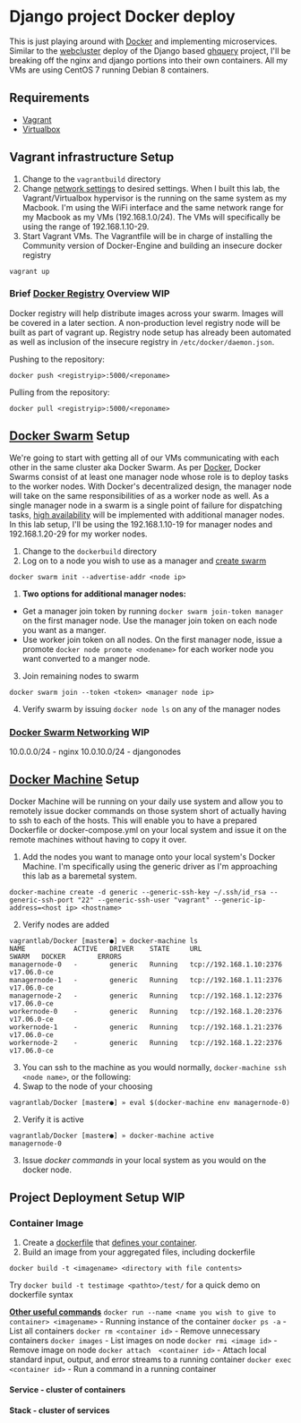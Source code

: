 # Django project Docker deploy
This is just playing around with [Docker](https://docs.docker.com/manuals/) and implementing microservices.  Similar to the [webcluster](https://github.com/shibusa/webcluster) deploy of the Django based [ghquery](https://github.com/shibusa/ghquery) project, I'll be breaking off the nginx and django portions into their own containers.  All my VMs are using CentOS 7 running Debian 8 containers.

## Requirements
- [Vagrant](https://www.vagrantup.com/)
- [Virtualbox](https://www.virtualbox.org/)

## Vagrant infrastructure Setup
1. Change to the `vagrantbuild` directory
2. Change [network settings](https://www.vagrantup.com/docs/networking/public_network.html) to desired settings.  When I built this lab, the Vagrant/Virtualbox hypervisor is the running on the same system as my Macbook. I'm using the WiFi interface and the same network range for my Macbook as my VMs (192.168.1.0/24).  The VMs will specifically be using the range of 192.168.1.10-29.
3. Start Vagrant VMs.  The Vagrantfile will be in charge of installing the Community version of Docker-Engine and building an insecure docker registry
```
vagrant up
```

### Brief [Docker Registry](https://docs.docker.com/registry/) Overview **WIP**
Docker registry will help distribute images across your swarm.  Images will be covered in a later section.  A non-production level registry node will be built as part of vagrant up.  Registry node setup has already been automated as well as inclusion of the insecure registry in `/etc/docker/daemon.json`.

Pushing to the repository:
```
docker push <registryip>:5000/<reponame>
```

Pulling from the repository:
```
docker pull <registryip>:5000/<reponame>
```
## [Docker Swarm](https://docs.docker.com/engine/swarm/key-concepts/#what-is-a-swarm) Setup
We're going to start with getting all of our VMs communicating with each other in the same cluster aka Docker Swarm.  As per [Docker](https://docs.docker.com/engine/swarm/key-concepts/#what-is-a-node), Docker Swarms consist of at least one manager node whose role is to deploy tasks to the worker nodes.  With Docker's decentralized design, the manager node will take on the same responsibilities of as a worker node as well.  As a single manager node in a swarm is a single point of failure for dispatching tasks, [high availability](https://docs.docker.com/datacenter/ucp/2.1/guides/admin/configure/set-up-high-availability/) will be implemented with additional manager nodes.  In this lab setup, I'll be using the 192.168.1.10-19 for manager nodes and 192.168.1.20-29 for my worker nodes.

1. Change to the `dockerbuild` directory
2.  Log on to a node you wish to use as a manager and [create swarm](https://docs.docker.com/engine/swarm/swarm-tutorial/create-swarm/)
```
docker swarm init --advertise-addr <node ip>
```
  1. **Two options for additional manager nodes:**
  - Get a manager join token by running `docker swarm join-token manager` on the first manager node.  Use the manager join token on each node you want as a manger.
  - Use worker join token on all nodes.  On the first manager node, issue a promote `docker node promote <nodename>` for each worker node you want converted to a manger node.

3. Join remaining nodes to swarm
```
docker swarm join --token <token> <manager node ip>
```
4. Verify swarm by issuing `docker node ls` on any of the manager nodes

### [Docker Swarm Networking](https://docs.docker.com/engine/userguide/networking/#overlay-networks-in-swarm-mode)  **WIP**
10.0.0.0/24 - nginx
10.0.10.0/24 - djangonodes

## [Docker Machine](https://docs.docker.com/machine/overview/#why-should-i-use-it) Setup
Docker Machine will be running on your daily use system and allow you to remotely issue docker commands on those system short of actually having to ssh to each of the hosts.  This will enable you to have a prepared Dockerfile or docker-compose.yml on your local system and issue it on the remote machines without having to copy it over.

1. Add the nodes you want to manage onto your local system's Docker Machine.  I'm specifically using the generic driver as I'm approaching this lab as a baremetal system.
```
docker-machine create -d generic --generic-ssh-key ~/.ssh/id_rsa --generic-ssh-port "22" --generic-ssh-user "vagrant" --generic-ip-address=<host ip> <hostname>
```
2. Verify nodes are added
```
vagrantlab/Docker [master●] » docker-machine ls
NAME            ACTIVE   DRIVER    STATE     URL                       SWARM   DOCKER        ERRORS
managernode-0   -        generic   Running   tcp://192.168.1.10:2376           v17.06.0-ce   
managernode-1   -        generic   Running   tcp://192.168.1.11:2376           v17.06.0-ce   
managernode-2   -        generic   Running   tcp://192.168.1.12:2376           v17.06.0-ce   
workernode-0    -        generic   Running   tcp://192.168.1.20:2376           v17.06.0-ce   
workernode-1    -        generic   Running   tcp://192.168.1.21:2376           v17.06.0-ce   
workernode-2    -        generic   Running   tcp://192.168.1.22:2376           v17.06.0-ce   
```
3.  You can ssh to the machine as you would normally, `docker-machine ssh <node name>`, or the following:
  1. Swap to the node of your choosing
  ```
  vagrantlab/Docker [master●] » eval $(docker-machine env managernode-0)
  ```
  2. Verify it is active
  ```
  vagrantlab/Docker [master●] » docker-machine active                   
  managernode-0
  ```
  3. Issue _docker commands_ in your local system as you would on the docker node.

## Project Deployment Setup **WIP**
### Container Image
1. Create a [dockerfile](https://docs.docker.com/engine/reference/builder/) that [defines your container](https://docs.docker.com/get-started/part2/#dockerfile).
2. Build an image from your aggregated files, including dockerfile
```
docker build -t <imagename> <directory with file contents>
```
Try `docker build -t testimage <pathto>/test/` for a quick demo on dockerfile syntax

**[Other useful commands](https://docs.docker.com/engine/reference/run/)**
`docker run --name <name you wish to give to container> <imagename>` - Running instance of the container
`docker ps -a` - List all containers
`docker rm <container id>` - Remove unnecessary containers
`docker images` - List images on node
`docker rmi <image id>` - Remove image on node
`docker attach  <container id>` - Attach local standard input, output, and error streams to a running container
`docker exec <container id>` - Run a command in a running container

#### Service - cluster of containers


#### Stack - cluster of services
